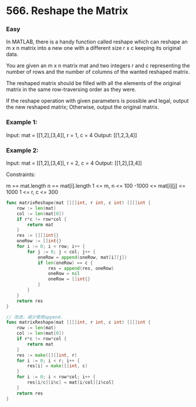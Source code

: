 # 566. Reshape the Matrix

### Easy

In MATLAB, there is a handy function called reshape which can reshape an m x n matrix into a new one with a different size r x c keeping its original data.

You are given an m x n matrix mat and two integers r and c representing the number of rows and the number of columns of the wanted reshaped matrix.

The reshaped matrix should be filled with all the elements of the original matrix in the same row-traversing order as they were.

If the reshape operation with given parameters is possible and legal, output the new reshaped matrix; Otherwise, output the original matrix.

### Example 1:

Input: mat = [[1,2],[3,4]], r = 1, c = 4
Output: [[1,2,3,4]]

### Example 2:

Input: mat = [[1,2],[3,4]], r = 2, c = 4
Output: [[1,2],[3,4]] 

Constraints:

m == mat.length
n == mat[i].length
1 <= m, n <= 100
-1000 <= mat[i][j] <= 1000
1 <= r, c <= 300

```go
func matrixReshape(mat [][]int, r int, c int) [][]int {
	row := len(mat)
	col := len(mat[0])
	if r*c != row*col {
		return mat
	}
	res := [][]int{}
	oneRow := []int{}
	for i := 0; i < row; i++ {
		for j := 0; j < col; j++ {
			oneRow = append(oneRow, mat[i][j])
			if len(oneRow) == c {
				res = append(res, oneRow)
				oneRow = nil
				oneRow = []int{}
			}
		}
	}
	return res
}

// 改进，减少使用append.
func matrixReshape(mat [][]int, r int, c int) [][]int {
	row := len(mat)
	col := len(mat[0])
	if r*c != row*col {
		return mat
	}
	res := make([][]int, r)
	for i := 0; i < r; i++ {
		res[i] = make([]int, c)
	}
	for i := 0; i < row*col; i++ {
		res[i/c][i%c] = mat[i/col][i%col]
	}
	return res
}
```
